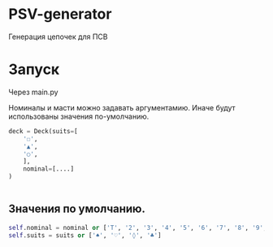 # PSV-generator
 Генерация цепочек для ПСВ

# Запуск
Через main.py

Номиналы и масти можно задавать аргументамию. Иначе будут использованы значения по-умолчанию.

```python
deck = Deck(suits=[
    '☐',
    '▲',
    '○',
    ],
    nominal=[....]
)



```



## Значения по умолчанию.

```python
self.nominal = nominal or ['T', '2', '3', '4', '5', '6', '7', '8', '9', '10', 'ß', 'λ', '♛']
self.suits = suits or ['♠', '♡', '◊', '♣']
```


